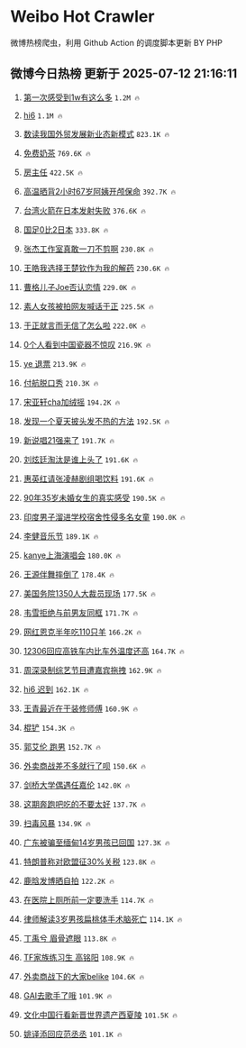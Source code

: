 # Weibo Hot Crawler 



微博热榜爬虫，利用 Github Action 的调度脚本更新 BY PHP 


## 微博今日热榜 更新于 2025-07-12 21:16:11 
1. [第一次感受到1w有这么多](https://s.weibo.com/weibo?q=%E7%AC%AC%E4%B8%80%E6%AC%A1%E6%84%9F%E5%8F%97%E5%88%B01w%E6%9C%89%E8%BF%99%E4%B9%88%E5%A4%9A&t=31&band_rank=1&Refer=top) `1.2M 🔥` 

1. [hi6](https://s.weibo.com/weibo?q=hi6&t=31&band_rank=2&Refer=top) `1.1M 🔥` 

1. [数读我国外贸发展新业态新模式](https://s.weibo.com/weibo?q=%23%E6%95%B0%E8%AF%BB%E6%88%91%E5%9B%BD%E5%A4%96%E8%B4%B8%E5%8F%91%E5%B1%95%E6%96%B0%E4%B8%9A%E6%80%81%E6%96%B0%E6%A8%A1%E5%BC%8F%23&t=31&band_rank=3&Refer=top) `823.1K 🔥` 

1. [免费奶茶](https://s.weibo.com/weibo?q=%E5%85%8D%E8%B4%B9%E5%A5%B6%E8%8C%B6&t=31&band_rank=4&Refer=top) `769.6K 🔥` 

1. [房主任](https://s.weibo.com/weibo?q=%E6%88%BF%E4%B8%BB%E4%BB%BB&t=31&band_rank=5&Refer=top) `422.5K 🔥` 

1. [高温晒背2小时67岁阿姨开颅保命](https://s.weibo.com/weibo?q=%23%E9%AB%98%E6%B8%A9%E6%99%92%E8%83%8C2%E5%B0%8F%E6%97%B667%E5%B2%81%E9%98%BF%E5%A7%A8%E5%BC%80%E9%A2%85%E4%BF%9D%E5%91%BD%23&t=31&band_rank=6&Refer=top) `392.7K 🔥` 

1. [台湾火箭在日本发射失败](https://s.weibo.com/weibo?q=%23%E5%8F%B0%E6%B9%BE%E7%81%AB%E7%AE%AD%E5%9C%A8%E6%97%A5%E6%9C%AC%E5%8F%91%E5%B0%84%E5%A4%B1%E8%B4%A5%23&t=31&band_rank=7&Refer=top) `376.6K 🔥` 

1. [国足0比2日本](https://s.weibo.com/weibo?q=%23%E5%9B%BD%E8%B6%B30%E6%AF%942%E6%97%A5%E6%9C%AC%23&t=31&band_rank=8&Refer=top) `333.8K 🔥` 

1. [张杰工作室真敢一刀不剪啊](https://s.weibo.com/weibo?q=%E5%BC%A0%E6%9D%B0%E5%B7%A5%E4%BD%9C%E5%AE%A4%E7%9C%9F%E6%95%A2%E4%B8%80%E5%88%80%E4%B8%8D%E5%89%AA%E5%95%8A&t=31&band_rank=9&Refer=top) `230.8K 🔥` 

1. [王皓我选择王楚钦作为我的解药](https://s.weibo.com/weibo?q=%E7%8E%8B%E7%9A%93%E6%88%91%E9%80%89%E6%8B%A9%E7%8E%8B%E6%A5%9A%E9%92%A6%E4%BD%9C%E4%B8%BA%E6%88%91%E7%9A%84%E8%A7%A3%E8%8D%AF&t=31&band_rank=10&Refer=top) `230.6K 🔥` 

1. [曹格儿子Joe否认恋情](https://s.weibo.com/weibo?q=%23%E6%9B%B9%E6%A0%BC%E5%84%BF%E5%AD%90Joe%E5%90%A6%E8%AE%A4%E6%81%8B%E6%83%85%23&t=31&band_rank=11&Refer=top) `229.0K 🔥` 

1. [素人女孩被拍网友喊话于正](https://s.weibo.com/weibo?q=%23%E7%B4%A0%E4%BA%BA%E5%A5%B3%E5%AD%A9%E8%A2%AB%E6%8B%8D%E7%BD%91%E5%8F%8B%E5%96%8A%E8%AF%9D%E4%BA%8E%E6%AD%A3%23&t=31&band_rank=12&Refer=top) `225.5K 🔥` 

1. [于正就言而无信了怎么啦](https://s.weibo.com/weibo?q=%23%E4%BA%8E%E6%AD%A3%E5%B0%B1%E8%A8%80%E8%80%8C%E6%97%A0%E4%BF%A1%E4%BA%86%E6%80%8E%E4%B9%88%E5%95%A6%23&t=31&band_rank=13&Refer=top) `222.0K 🔥` 

1. [0个人看到中国瓷器不惊叹](https://s.weibo.com/weibo?q=%230%E4%B8%AA%E4%BA%BA%E7%9C%8B%E5%88%B0%E4%B8%AD%E5%9B%BD%E7%93%B7%E5%99%A8%E4%B8%8D%E6%83%8A%E5%8F%B9%23&t=31&band_rank=14&Refer=top) `216.9K 🔥` 

1. [ye 退票](https://s.weibo.com/weibo?q=ye%20%E9%80%80%E7%A5%A8&t=31&band_rank=15&Refer=top) `213.9K 🔥` 

1. [付航脱口秀](https://s.weibo.com/weibo?q=%E4%BB%98%E8%88%AA%E8%84%B1%E5%8F%A3%E7%A7%80&t=31&band_rank=16&Refer=top) `210.3K 🔥` 

1. [宋亚轩cha加绒摇](https://s.weibo.com/weibo?q=%23%E5%AE%8B%E4%BA%9A%E8%BD%A9cha%E5%8A%A0%E7%BB%92%E6%91%87%23&t=31&band_rank=17&Refer=top) `194.2K 🔥` 

1. [发现一个夏天披头发不热的方法](https://s.weibo.com/weibo?q=%E5%8F%91%E7%8E%B0%E4%B8%80%E4%B8%AA%E5%A4%8F%E5%A4%A9%E6%8A%AB%E5%A4%B4%E5%8F%91%E4%B8%8D%E7%83%AD%E7%9A%84%E6%96%B9%E6%B3%95&t=31&band_rank=18&Refer=top) `192.5K 🔥` 

1. [新说唱21强来了](https://s.weibo.com/weibo?q=%E6%96%B0%E8%AF%B4%E5%94%B121%E5%BC%BA%E6%9D%A5%E4%BA%86&t=31&band_rank=19&Refer=top) `191.7K 🔥` 

1. [刘炫廷淘汰是谁上头了](https://s.weibo.com/weibo?q=%23%E5%88%98%E7%82%AB%E5%BB%B7%E6%B7%98%E6%B1%B0%E6%98%AF%E8%B0%81%E4%B8%8A%E5%A4%B4%E4%BA%86%23&t=31&band_rank=20&Refer=top) `191.6K 🔥` 

1. [惠英红请张凌赫剧组喝饮料](https://s.weibo.com/weibo?q=%23%E6%83%A0%E8%8B%B1%E7%BA%A2%E8%AF%B7%E5%BC%A0%E5%87%8C%E8%B5%AB%E5%89%A7%E7%BB%84%E5%96%9D%E9%A5%AE%E6%96%99%23&t=31&band_rank=21&Refer=top) `191.6K 🔥` 

1. [90年35岁未婚女生的真实感受](https://s.weibo.com/weibo?q=90%E5%B9%B435%E5%B2%81%E6%9C%AA%E5%A9%9A%E5%A5%B3%E7%94%9F%E7%9A%84%E7%9C%9F%E5%AE%9E%E6%84%9F%E5%8F%97&t=31&band_rank=22&Refer=top) `190.5K 🔥` 

1. [印度男子溜进学校宿舍性侵多名女童](https://s.weibo.com/weibo?q=%23%E5%8D%B0%E5%BA%A6%E7%94%B7%E5%AD%90%E6%BA%9C%E8%BF%9B%E5%AD%A6%E6%A0%A1%E5%AE%BF%E8%88%8D%E6%80%A7%E4%BE%B5%E5%A4%9A%E5%90%8D%E5%A5%B3%E7%AB%A5%23&t=31&band_rank=23&Refer=top) `190.0K 🔥` 

1. [李健音乐节](https://s.weibo.com/weibo?q=%E6%9D%8E%E5%81%A5%E9%9F%B3%E4%B9%90%E8%8A%82&t=31&band_rank=24&Refer=top) `189.1K 🔥` 

1. [kanye上海演唱会](https://s.weibo.com/weibo?q=kanye%E4%B8%8A%E6%B5%B7%E6%BC%94%E5%94%B1%E4%BC%9A&t=31&band_rank=25&Refer=top) `180.0K 🔥` 

1. [王源伴舞摔倒了](https://s.weibo.com/weibo?q=%23%E7%8E%8B%E6%BA%90%E4%BC%B4%E8%88%9E%E6%91%94%E5%80%92%E4%BA%86%23&t=31&band_rank=26&Refer=top) `178.4K 🔥` 

1. [美国务院1350人大裁员现场](https://s.weibo.com/weibo?q=%23%E7%BE%8E%E5%9B%BD%E5%8A%A1%E9%99%A21350%E4%BA%BA%E5%A4%A7%E8%A3%81%E5%91%98%E7%8E%B0%E5%9C%BA%23&t=31&band_rank=27&Refer=top) `177.5K 🔥` 

1. [韦雪拒绝与前男友同框](https://s.weibo.com/weibo?q=%23%E9%9F%A6%E9%9B%AA%E6%8B%92%E7%BB%9D%E4%B8%8E%E5%89%8D%E7%94%B7%E5%8F%8B%E5%90%8C%E6%A1%86%23&t=31&band_rank=28&Refer=top) `171.7K 🔥` 

1. [网红恩克半年吃110只羊](https://s.weibo.com/weibo?q=%23%E7%BD%91%E7%BA%A2%E6%81%A9%E5%85%8B%E5%8D%8A%E5%B9%B4%E5%90%83110%E5%8F%AA%E7%BE%8A%23&t=31&band_rank=29&Refer=top) `166.2K 🔥` 

1. [12306回应高铁车内比车外温度还高](https://s.weibo.com/weibo?q=%2312306%E5%9B%9E%E5%BA%94%E9%AB%98%E9%93%81%E8%BD%A6%E5%86%85%E6%AF%94%E8%BD%A6%E5%A4%96%E6%B8%A9%E5%BA%A6%E8%BF%98%E9%AB%98%23&t=31&band_rank=30&Refer=top) `164.7K 🔥` 

1. [周深录制综艺节目遭嘉宾拖拽](https://s.weibo.com/weibo?q=%23%E5%91%A8%E6%B7%B1%E5%BD%95%E5%88%B6%E7%BB%BC%E8%89%BA%E8%8A%82%E7%9B%AE%E9%81%AD%E5%98%89%E5%AE%BE%E6%8B%96%E6%8B%BD%23&t=31&band_rank=31&Refer=top) `162.9K 🔥` 

1. [hi6 迟到](https://s.weibo.com/weibo?q=hi6%20%E8%BF%9F%E5%88%B0&t=31&band_rank=32&Refer=top) `162.1K 🔥` 

1. [王青最近在干装修师傅](https://s.weibo.com/weibo?q=%23%E7%8E%8B%E9%9D%92%E6%9C%80%E8%BF%91%E5%9C%A8%E5%B9%B2%E8%A3%85%E4%BF%AE%E5%B8%88%E5%82%85%23&t=31&band_rank=33&Refer=top) `160.9K 🔥` 

1. [棍铲](https://s.weibo.com/weibo?q=%E6%A3%8D%E9%93%B2&t=31&band_rank=34&Refer=top) `154.3K 🔥` 

1. [郭艾伦 跑男](https://s.weibo.com/weibo?q=%E9%83%AD%E8%89%BE%E4%BC%A6%20%E8%B7%91%E7%94%B7&t=31&band_rank=35&Refer=top) `152.7K 🔥` 

1. [外卖商战差不多就行了呗](https://s.weibo.com/weibo?q=%E5%A4%96%E5%8D%96%E5%95%86%E6%88%98%E5%B7%AE%E4%B8%8D%E5%A4%9A%E5%B0%B1%E8%A1%8C%E4%BA%86%E5%91%97&t=31&band_rank=36&Refer=top) `150.6K 🔥` 

1. [剑桥大学偶遇任嘉伦](https://s.weibo.com/weibo?q=%23%E5%89%91%E6%A1%A5%E5%A4%A7%E5%AD%A6%E5%81%B6%E9%81%87%E4%BB%BB%E5%98%89%E4%BC%A6%23&t=31&band_rank=37&Refer=top) `142.0K 🔥` 

1. [这期奔跑吧吃的不要太好](https://s.weibo.com/weibo?q=%23%E8%BF%99%E6%9C%9F%E5%A5%94%E8%B7%91%E5%90%A7%E5%90%83%E7%9A%84%E4%B8%8D%E8%A6%81%E5%A4%AA%E5%A5%BD%23&t=31&band_rank=38&Refer=top) `137.7K 🔥` 

1. [扫毒风暴](https://s.weibo.com/weibo?q=%E6%89%AB%E6%AF%92%E9%A3%8E%E6%9A%B4&t=31&band_rank=39&Refer=top) `134.9K 🔥` 

1. [广东被骗至缅甸14岁男孩已回国](https://s.weibo.com/weibo?q=%23%E5%B9%BF%E4%B8%9C%E8%A2%AB%E9%AA%97%E8%87%B3%E7%BC%85%E7%94%B814%E5%B2%81%E7%94%B7%E5%AD%A9%E5%B7%B2%E5%9B%9E%E5%9B%BD%23&t=31&band_rank=40&Refer=top) `127.3K 🔥` 

1. [特朗普称对欧盟征30%关税](https://s.weibo.com/weibo?q=%23%E7%89%B9%E6%9C%97%E6%99%AE%E7%A7%B0%E5%AF%B9%E6%AC%A7%E7%9B%9F%E5%BE%8130%25%E5%85%B3%E7%A8%8E%23&t=31&band_rank=41&Refer=top) `123.8K 🔥` 

1. [鹿晗发博晒自拍](https://s.weibo.com/weibo?q=%23%E9%B9%BF%E6%99%97%E5%8F%91%E5%8D%9A%E6%99%92%E8%87%AA%E6%8B%8D%23&t=31&band_rank=42&Refer=top) `122.2K 🔥` 

1. [在医院上厕所前一定要洗手](https://s.weibo.com/weibo?q=%E5%9C%A8%E5%8C%BB%E9%99%A2%E4%B8%8A%E5%8E%95%E6%89%80%E5%89%8D%E4%B8%80%E5%AE%9A%E8%A6%81%E6%B4%97%E6%89%8B&t=31&band_rank=43&Refer=top) `114.7K 🔥` 

1. [律师解读3岁男孩扁桃体手术脑死亡](https://s.weibo.com/weibo?q=%E5%BE%8B%E5%B8%88%E8%A7%A3%E8%AF%BB3%E5%B2%81%E7%94%B7%E5%AD%A9%E6%89%81%E6%A1%83%E4%BD%93%E6%89%8B%E6%9C%AF%E8%84%91%E6%AD%BB%E4%BA%A1&t=31&band_rank=44&Refer=top) `114.1K 🔥` 

1. [丁禹兮 眉骨遮眼](https://s.weibo.com/weibo?q=%E4%B8%81%E7%A6%B9%E5%85%AE%20%E7%9C%89%E9%AA%A8%E9%81%AE%E7%9C%BC&t=31&band_rank=45&Refer=top) `113.8K 🔥` 

1. [TF家族练习生 高铭阳](https://s.weibo.com/weibo?q=TF%E5%AE%B6%E6%97%8F%E7%BB%83%E4%B9%A0%E7%94%9F%20%E9%AB%98%E9%93%AD%E9%98%B3&t=31&band_rank=46&Refer=top) `108.9K 🔥` 

1. [外卖商战下的大家belike](https://s.weibo.com/weibo?q=%E5%A4%96%E5%8D%96%E5%95%86%E6%88%98%E4%B8%8B%E7%9A%84%E5%A4%A7%E5%AE%B6belike&t=31&band_rank=47&Refer=top) `104.6K 🔥` 

1. [GAI去歌手了哦](https://s.weibo.com/weibo?q=GAI%E5%8E%BB%E6%AD%8C%E6%89%8B%E4%BA%86%E5%93%A6&t=31&band_rank=48&Refer=top) `101.9K 🔥` 

1. [文化中国行看新晋世界遗产西夏陵](https://s.weibo.com/weibo?q=%23%E6%96%87%E5%8C%96%E4%B8%AD%E5%9B%BD%E8%A1%8C%E7%9C%8B%E6%96%B0%E6%99%8B%E4%B8%96%E7%95%8C%E9%81%97%E4%BA%A7%E8%A5%BF%E5%A4%8F%E9%99%B5%23&t=31&band_rank=49&Refer=top) `101.5K 🔥` 

1. [姚译添回应范丞丞](https://s.weibo.com/weibo?q=%23%E5%A7%9A%E8%AF%91%E6%B7%BB%E5%9B%9E%E5%BA%94%E8%8C%83%E4%B8%9E%E4%B8%9E%23&t=31&band_rank=50&Refer=top) `101.1K 🔥` 


